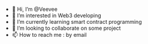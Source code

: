 - 👋 Hi, I’m @Veevee
- 👀 I’m interested in Web3 developing
- 🌱 I’m currently learning smart contract programming
- 💞️ I’m looking to collaborate on some project
- 📫 How to reach me : by email

<!---
villeveikko81/villeveikko81 is a ✨ special ✨ repository because its `README.md` (this file) appears on your GitHub profile.
You can click the Preview link to take a look at your changes.
--->
